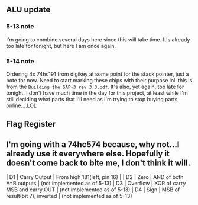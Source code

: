 ## ALU update

### 5-13 note
I'm going to combine several days here since this will take time.  It's already too late for tonight, but here I am once again.  

### 5-14 note
Ordering 4x 74hc191 from digikey at some point for the stack pointer, just a note for now.  Need to start marking these chips with their purpose lol.  this is from the `Building the SAP-3 rev 3.3.pdf`.  It's also, yet again, too late for tonight.  I don't have much time in the day for this project, at least while I'm still deciding what parts that I'll need as I'm trying to stop buying parts online....LOL











## Flag Register
I'm going with a 74hc574 because, why not...I already use it everywhere else.  Hopefully it doesn't come back to bite me, I don't think it will.
------------------------------------------------------
| D1 | Carry Output | From high 181(left, pin 16)    |
| D2 | Zero         | AND of both A=B outputs        | (not implemented as of 5-13)
| D3 | Overflow     | XOR of carry MSB and carry OUT | (not implemented as of 5-13)
| D4 | Sign			| MSB of result(bit 7), inverted | (not implemented as of 5-13)
